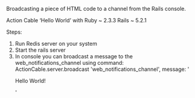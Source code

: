 Broadcasting a piece of HTML code to a channel from the Rails console.

Action Cable ‘Hello World’  with 
Ruby ~ 2.3.3
Rails ~ 5.2.1 

Steps:
1. Run Redis server on your system 
2. Start the rails server
3. In console you can broadcast a message to the web_notifications_channel using command: 
   ActionCable.server.broadcast 'web_notifications_channel', message: '<p>Hello World!</p>'
